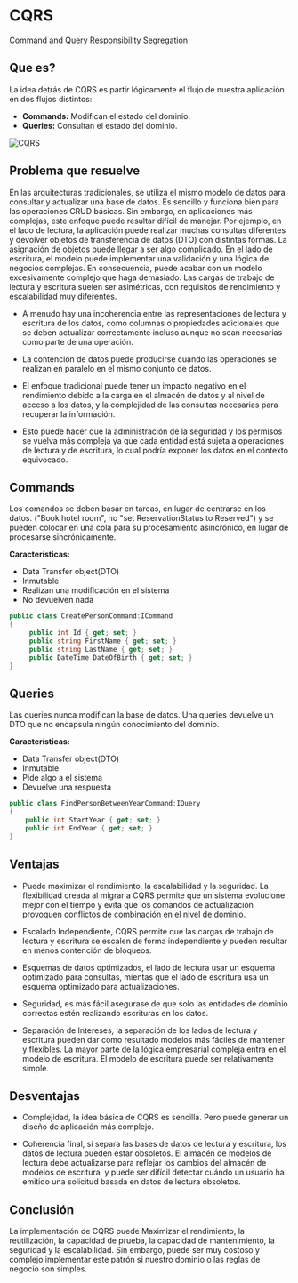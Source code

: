 # CQRS
Command and Query Responsibility Segregation 

## Que es?
La idea detrás de CQRS es partir lógicamente el flujo de nuestra aplicación en dos flujos distintos:

- **Commands:** Modifican el estado del dominio.
- **Queries:** Consultan el estado del dominio.

![CQRS](https://www.iteriam.es/img/blog/ahg_01.png)

## Problema que resuelve
En las arquitecturas tradicionales, se utiliza el mismo modelo de datos para consultar y actualizar una base de datos. Es sencillo y funciona bien para las operaciones CRUD básicas. Sin embargo, en aplicaciones más complejas, este enfoque puede resultar difícil de manejar. Por ejemplo, en el lado de lectura, la aplicación puede realizar muchas consultas diferentes y devolver objetos de transferencia de datos (DTO) con distintas formas. La asignación de objetos puede llegar a ser algo complicado. En el lado de escritura, el modelo puede implementar una validación y una lógica de negocios complejas. En consecuencia, puede acabar con un modelo excesivamente complejo que haga demasiado.
Las cargas de trabajo de lectura y escritura suelen ser asimétricas, con requisitos de rendimiento y escalabilidad muy diferentes.

- A menudo hay una incoherencia entre las representaciones de lectura y escritura de los datos, como columnas o propiedades adicionales que se deben actualizar correctamente incluso aunque no sean necesarias como parte de una operación.

- La contención de datos puede producirse cuando las operaciones se realizan en paralelo en el mismo conjunto de datos.

- El enfoque tradicional puede tener un impacto negativo en el rendimiento debido a la carga en el almacén de datos y al nivel de acceso a los datos, y la complejidad de las consultas necesarias para recuperar la información.

- Esto puede hacer que la administración de la seguridad y los permisos se vuelva más compleja ya que cada entidad está sujeta a operaciones de lectura y de escritura, lo cual podría exponer los datos en el contexto equivocado.

## Commands
Los comandos se deben basar en tareas, en lugar de centrarse en los datos. ("Book hotel room", no "set ReservationStatus to Reserved") y se pueden colocar en una cola para su procesamiento asincrónico, en lugar de procesarse sincrónicamente.

**Características:**
- Data Transfer object(DTO)
- Inmutable
- Realizan una modificación en el sistema 
- No devuelven nada

```C#
public class CreatePersonCommand:ICommand
{
     public int Id { get; set; }
     public string FirstName { get; set; }
     public string LastName { get; set; }
     public DateTime DateOfBirth { get; set; }
}
``` 

## Queries
Las queries nunca modifican la base de datos. Una queries devuelve un DTO que no encapsula ningún conocimiento del dominio.

**Características:**
- Data Transfer object(DTO)
- Inmutable
- Pide algo a el sistema
- Devuelve una respuesta

```C#
public class FindPersonBetweenYearCommand:IQuery
{
    public int StartYear { get; set; }
    public int EndYear { get; set; }
}
``` 

## Ventajas
- Puede maximizar el rendimiento, la escalabilidad y la seguridad. La flexibilidad creada al migrar a CQRS permite que un sistema evolucione mejor con el tiempo y evita que los comandos de actualización provoquen conflictos de combinación en el nivel de dominio.

- Escalado Independiente, CQRS permite que las cargas de trabajo de lectura y escritura se escalen de forma independiente y pueden resultar en menos contención de bloqueos.

- Esquemas de datos optimizados, el lado de lectura usar un esquema optimizado para consultas, mientas que el lado de escritura usa un esquema optimizado para actualizaciones.

- Seguridad, es más fácil asegurase de que solo las entidades de dominio correctas estén realizando escrituras en los datos.

- Separación de Intereses, la separación de los lados de lectura y escritura pueden dar como resultado modelos más fáciles de mantener y flexibles. La mayor parte de la lógica empresarial compleja entra en el modelo de escritura. El modelo de escritura puede ser relativamente simple.

## Desventajas

- Complejidad, la idea básica de CQRS es sencilla. Pero puede generar un diseño de aplicación más complejo.

- Coherencia final, si separa las bases de datos de lectura y escritura, los datos de lectura pueden estar obsoletos. El almacén de modelos de lectura debe actualizarse para reflejar los cambios del almacén de modelos de escritura, y puede ser difícil detectar cuándo un usuario ha emitido una solicitud basada en datos de lectura obsoletos.

## Conclusión
La implementación de CQRS puede Maximizar el rendimiento, la reutilización, la capacidad de prueba, la capacidad de mantenimiento, la seguridad y la escalabilidad. Sin embargo, puede ser muy costoso y complejo implementar este patrón si nuestro dominio o las reglas de negocio son simples.
